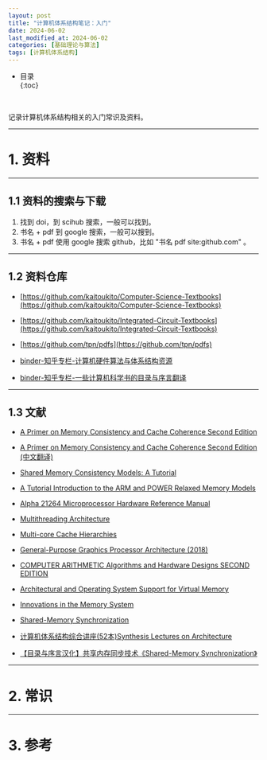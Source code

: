```yaml
---
layout: post
title: "计算机体系结构笔记：入门"
date: 2024-06-02
last_modified_at: 2024-06-02
categories: [基础理论与算法]
tags: [计算机体系结构]
---
```


* 目录  
{:toc}
<br/>

记录计算机体系结构相关的入门常识及资料。  

---

# 1. 资料

---

## 1.1 资料的搜索与下载

1. 找到 doi，到 scihub 搜索，一般可以找到。  
2. 书名 + pdf 到 google 搜索，一般可以搜到。    
3. 书名 + pdf 使用 google 搜索 github，比如 "书名 pdf site:github.com" 。  

---

## 1.2 资料仓库

* [https://github.com/kaitoukito/Computer-Science-Textbooks](https://github.com/kaitoukito/Computer-Science-Textbooks)

* [https://github.com/kaitoukito/Integrated-Circuit-Textbooks](https://github.com/kaitoukito/Integrated-Circuit-Textbooks)

* [https://github.com/tpn/pdfs](https://github.com/tpn/pdfs)

* [binder-知乎专栏-计算机硬件算法与体系结构资源](https://www.zhihu.com/column/c_1270803745370914816)

* [binder-知乎专栏-一些计算机科学书的目录与序言翻译](https://www.zhihu.com/column/c_1366693249554481152)

---

## 1.3 文献

* [A Primer on Memory Consistency and Cache Coherence Second Edition](https://pages.cs.wisc.edu/~markhill/papers/primer2020_2nd_edition.pdf)  

* [A Primer on Memory Consistency and Cache Coherence Second Edition (中文翻译)](https://github.com/kaitoukito/A-Primer-on-Memory-Consistency-and-Cache-Coherence)

* [Shared Memory Consistency Models: A Tutorial](https://rsim.cs.illinois.edu/arch/qual_papers/arch/adve_shared.pdf)

* [A Tutorial Introduction to the ARM and POWER Relaxed Memory Models](https://www.cl.cam.ac.uk/~pes20/ppc-supplemental/test7.pdf)

* [Alpha 21264 Microprocessor Hardware Reference Manual](https://course.ece.cmu.edu/~ece447/s15/lib/exe/fetch.php?media=21264hrm.pdf)

* [Multithreading Architecture](https://picture.iczhiku.com/resource/eetop/wHiEgQFarSEuKCnN.pdf)

* [Multi-core Cache Hierarchies](http://users.eecs.northwestern.edu/~kch479/docs/multicore_cache_hierarch.pdf)

* [General-Purpose Graphics Processor Architecture (2018)](https://github.com/tpn/pdfs/blob/master/General-Purpose%20Graphics%20Processor%20Architecture%20(2018).pdf)

* [COMPUTER ARITHMETIC Algorithms and Hardware Designs SECOND EDITION](https://ashkanyeganeh.com/wp-content/uploads/2020/03/computer-arithmetic-algorithms-2nd-edition-Behrooz-Parhami.pdf)

* [Architectural and Operating System Support for Virtual Memory](https://picture.iczhiku.com/resource/eetop/WYiDTqtZRyJhebnn.pdf)

* [Innovations in the Memory System](https://github.com/kaitoukito/Computer-Science-Textbooks/blob/master/Innovations-in-the-Memory-System.pdf)

* [Shared-Memory Synchronization](https://github.com/kaitoukito/Computer-Science-Textbooks/blob/master/Shared-Memory-Synchronization.pdf)

* [计算机体系结构综合讲座(52本)Synthesis Lectures on Architecture](https://zhuanlan.zhihu.com/p/262116768)

* [【目录与序言汉化】共享内存同步技术《Shared-Memory Synchronization》](https://zhuanlan.zhihu.com/p/378066745)


---

# 2. 常识


---

# 3. 参考

